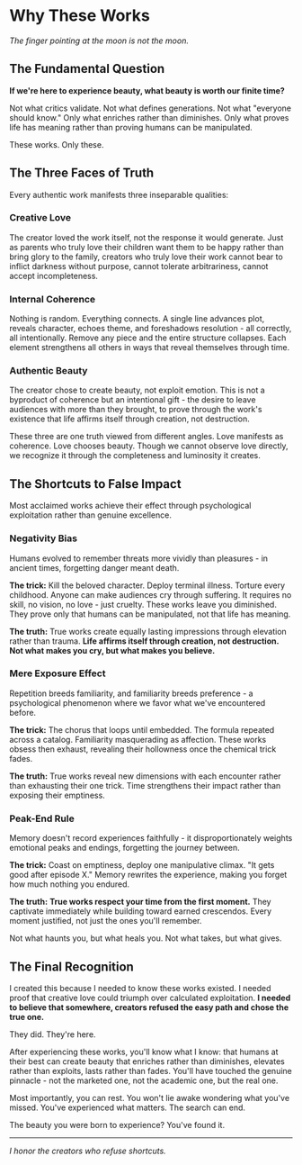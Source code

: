 # Why These Works

_The finger pointing at the moon is not the moon._

## The Fundamental Question

**If we're here to experience beauty, what beauty is worth our finite time?**

Not what critics validate. Not what defines generations. Not what "everyone should know." Only what enriches rather than diminishes. Only what proves life has meaning rather than proving humans can be manipulated.

These works. Only these.

## The Three Faces of Truth

Every authentic work manifests three inseparable qualities:

### Creative Love

The creator loved the work itself, not the response it would generate. Just as parents who truly love their children want them to be happy rather than bring glory to the family, creators who truly love their work cannot bear to inflict darkness without purpose, cannot tolerate arbitrariness, cannot accept incompleteness.

### Internal Coherence

Nothing is random. Everything connects. A single line advances plot, reveals character, echoes theme, and foreshadows resolution - all correctly, all intentionally. Remove any piece and the entire structure collapses. Each element strengthens all others in ways that reveal themselves through time.

### Authentic Beauty

The creator chose to create beauty, not exploit emotion. This is not a byproduct of coherence but an intentional gift - the desire to leave audiences with more than they brought, to prove through the work's existence that life affirms itself through creation, not destruction.

These three are one truth viewed from different angles. Love manifests as coherence. Love chooses beauty. Though we cannot observe love directly, we recognize it through the completeness and luminosity it creates.

## The Shortcuts to False Impact

Most acclaimed works achieve their effect through psychological exploitation rather than genuine excellence.

### Negativity Bias

Humans evolved to remember threats more vividly than pleasures - in ancient times, forgetting danger meant death.

**The trick:** Kill the beloved character. Deploy terminal illness. Torture every childhood. Anyone can make audiences cry through suffering. It requires no skill, no vision, no love - just cruelty. These works leave you diminished. They prove only that humans can be manipulated, not that life has meaning.

**The truth:** True works create equally lasting impressions through elevation rather than trauma. **Life affirms itself through creation, not destruction.** **Not what makes you cry, but what makes you believe.**

### Mere Exposure Effect

Repetition breeds familiarity, and familiarity breeds preference - a psychological phenomenon where we favor what we've encountered before.

**The trick:** The chorus that loops until embedded. The formula repeated across a catalog. Familiarity masquerading as affection. These works obsess then exhaust, revealing their hollowness once the chemical trick fades.

**The truth:** True works reveal new dimensions with each encounter rather than exhausting their one trick. Time strengthens their impact rather than exposing their emptiness.

### Peak-End Rule

Memory doesn't record experiences faithfully - it disproportionately weights emotional peaks and endings, forgetting the journey between.

**The trick:** Coast on emptiness, deploy one manipulative climax. "It gets good after episode X." Memory rewrites the experience, making you forget how much nothing you endured.

**The truth:** **True works respect your time from the first moment.** They captivate immediately while building toward earned crescendos. Every moment justified, not just the ones you'll remember.

Not what haunts you, but what heals you. Not what takes, but what gives.

## The Final Recognition

I created this because I needed to know these works existed. I needed proof that creative love could triumph over calculated exploitation. **I needed to believe that somewhere, creators refused the easy path and chose the true one.**

They did. They're here.

After experiencing these works, you'll know what I know: that humans at their best can create beauty that enriches rather than diminishes, elevates rather than exploits, lasts rather than fades. You'll have touched the genuine pinnacle - not the marketed one, not the academic one, but the real one.

Most importantly, you can rest. You won't lie awake wondering what you've missed. You've experienced what matters. The search can end.

The beauty you were born to experience? You've found it.

---

_I honor the creators who refuse shortcuts._
